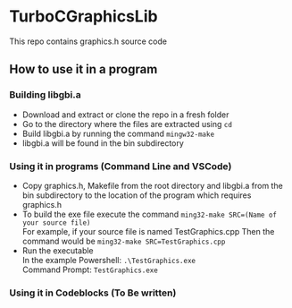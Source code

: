 # TurboCGraphicsLib
This repo contains graphics.h source code

## How to use it in a program
### Building libgbi.a
- Download and extract or clone the repo in a fresh folder
- Go to the directory where the files are extracted using `cd`
- Build libgbi.a by running the command `mingw32-make`
- libgbi.a will be found in the bin subdirectory

### Using it in programs (Command Line and VSCode)
- Copy graphics.h, Makefile from the root directory and libgbi.a from the bin subdirectory to the location of the program which requires graphics.h
- To build the exe file execute the command `ming32-make SRC=(Name of your source file)`  
For example, if your source file is named TestGraphics.cpp Then the command would be `ming32-make SRC=TestGraphics.cpp`
- Run the executable  
In the example Powershell: `.\TestGraphics.exe`  
Command Prompt: `TestGraphics.exe`
  
### Using it in Codeblocks (To Be written)
